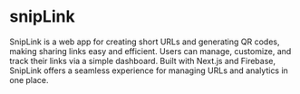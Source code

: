 # snipLink
SnipLink is a web app for creating short URLs and generating QR codes, making sharing links easy and efficient. Users can manage, customize, and track their links via a simple dashboard. Built with Next.js and Firebase, SnipLink offers a seamless experience for managing URLs and analytics in one place.
